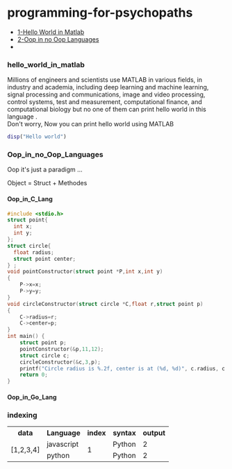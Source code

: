 # programming-for-psychopaths

- [1-Hello World in Matlab](#hello_world_in_matlab)
- [2-Oop in no Oop Languages](#Oop_in_no_Oop_Languages)
- 
                         
### hello_world_in_matlab    

Millions of engineers and scientists use MATLAB in various fields, in industry and academia, including deep learning and machine learning, signal processing and communications, image and video processing, control systems, test and measurement, computational finance, and computational biology but no one of them can print hello world in this language .</br>
Don't worry, Now you can print hello world using MATLAB 

```matlab       
disp("Hello world")  
```  

### Oop_in_no_Oop_Languages

Oop it's just a paradigm ... </br>

Object = Struct + Methodes 

#### Oop_in_C_Lang

```c
#include <stdio.h>
struct point{
  int x;
  int y;
};
struct circle{
  float radius;
  struct point center;
} ; 
void pointConstructor(struct point *P,int x,int y)
{
    P->x=x;
    P->y=y;
}
void circleConstructor(struct circle *C,float r,struct point p)
{
    C->radius=r;
    C->center=p;
}
int main() {
    struct point p;
    pointConstructor(&p,11,12);   
    struct circle c;
    circleConstructor(&c,3,p);
    printf("Circle radius is %.2f, center is at (%d, %d)", c.radius, c.center.x, c.center.y);
    return 0;
}
``` 

#### Oop_in_Go_Lang


### indexing

<table>
<tr>
<th>data</th>
<th>Language</th>
<th>index</th>
<th>syntax</th>
<th>output</th>
</tr>
<tr>
<td rowspan=2>[1,2,3,4]</td>
<td>javascript</td>
<td rowspan=2>1</td>
<td>Python</td>
<td>2</td>
</tr>
<tr>
<td>python</td>
<td>Python</td>
<td>2</td>
</tr>
</table>
